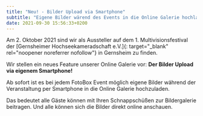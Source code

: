 ```yaml
---
title: "Neu! - Bilder Upload via Smartphone"
subtitle: "Eigene Bilder wärend des Events in die Online Galerie hochladen"
date: 2021-09-30 15:56:33+0200
---
```


Am 2. Oktober 2021 sind wir als Aussteller auf dem 1. Multivisionsfestival der [Gernsheimer Hochseekameradschaft e.V.]{: target="_blank" rel="noopener noreferrer nofollow"} in Gernsheim zu finden.

Wir stellen ein neues Feature unserer Online Galerie vor: **Der Bilder Upload via eigenem Smartphone!**

Ab sofort ist es bei jedem FotoBox Event möglich eigene Bilder während der Veranstaltung per Smartphone in die Online Galerie hochzuladen. 

Das bedeutet alle Gäste können mit Ihren Schnappschüßen zur Bildergalerie beitragen. Und alle können sich die Bilder direkt online anschauen.

